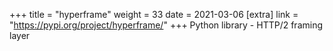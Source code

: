 +++
title = "hyperframe"
weight = 33
date = 2021-03-06
[extra]
link = "https://pypi.org/project/hyperframe/"
+++
Python library - HTTP/2 framing layer

